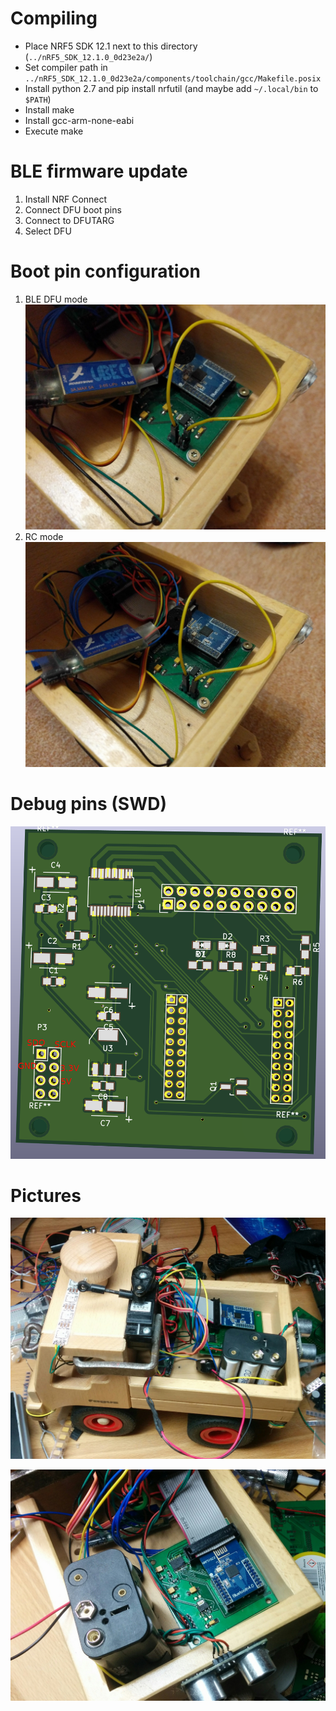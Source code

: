# Compiling
* Place NRF5 SDK 12.1 next to this directory (`../nRF5_SDK_12.1.0_0d23e2a/`)
* Set compiler path in `../nRF5_SDK_12.1.0_0d23e2a/components/toolchain/gcc/Makefile.posix`
* Install python 2.7 and pip install nrfutil (and maybe add `~/.local/bin` to `$PATH`)
* Install make
* Install gcc-arm-none-eabi
* Execute make

# BLE firmware update
1. Install NRF Connect
2. Connect DFU boot pins
3. Connect to DFUTARG
4. Select DFU

# Boot pin configuration
1. BLE DFU mode
![DFU](pictures/pins-dfu-config.jpg)
2. RC mode
![RC](pictures/pins-rc-config.jpg)

# Debug pins (SWD)
![SWD](pictures/pins-debug.png)

# Pictures
![Fagus Unimog](pictures/unimog.jpg)

![Board](pictures/board.jpg)
